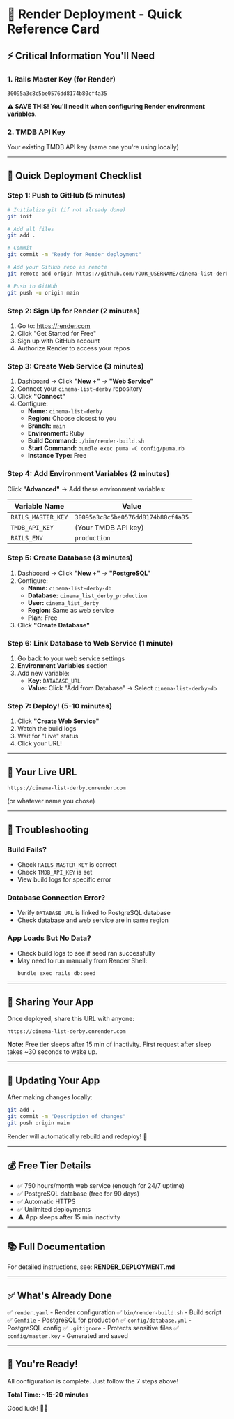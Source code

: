# 🚀 Render Deployment - Quick Reference Card

## ⚡ Critical Information You'll Need

### 1. Rails Master Key (for Render)
```
30095a3c8c5be0576dd8174b80cf4a35
```
**⚠️ SAVE THIS! You'll need it when configuring Render environment variables.**

### 2. TMDB API Key
Your existing TMDB API key (same one you're using locally)

---

## 📝 Quick Deployment Checklist

### Step 1: Push to GitHub (5 minutes)
```bash
# Initialize git (if not already done)
git init

# Add all files
git add .

# Commit
git commit -m "Ready for Render deployment"

# Add your GitHub repo as remote
git remote add origin https://github.com/YOUR_USERNAME/cinema-list-derby.git

# Push to GitHub
git push -u origin main
```

### Step 2: Sign Up for Render (2 minutes)
1. Go to: https://render.com
2. Click "Get Started for Free"
3. Sign up with GitHub account
4. Authorize Render to access your repos

### Step 3: Create Web Service (3 minutes)
1. Dashboard → Click **"New +"** → **"Web Service"**
2. Connect your `cinema-list-derby` repository
3. Click **"Connect"**
4. Configure:
   - **Name:** `cinema-list-derby`
   - **Region:** Choose closest to you
   - **Branch:** `main`
   - **Environment:** Ruby
   - **Build Command:** `./bin/render-build.sh`
   - **Start Command:** `bundle exec puma -C config/puma.rb`
   - **Instance Type:** Free

### Step 4: Add Environment Variables (2 minutes)
Click **"Advanced"** → Add these environment variables:

| Variable Name | Value |
|--------------|-------|
| `RAILS_MASTER_KEY` | `30095a3c8c5be0576dd8174b80cf4a35` |
| `TMDB_API_KEY` | (Your TMDB API key) |
| `RAILS_ENV` | `production` |

### Step 5: Create Database (3 minutes)
1. Dashboard → Click **"New +"** → **"PostgreSQL"**
2. Configure:
   - **Name:** `cinema-list-derby-db`
   - **Database:** `cinema_list_derby_production`
   - **User:** `cinema_list_derby`
   - **Region:** Same as web service
   - **Plan:** Free
3. Click **"Create Database"**

### Step 6: Link Database to Web Service (1 minute)
1. Go back to your web service settings
2. **Environment Variables** section
3. Add new variable:
   - **Key:** `DATABASE_URL`
   - **Value:** Click "Add from Database" → Select `cinema-list-derby-db`

### Step 7: Deploy! (5-10 minutes)
1. Click **"Create Web Service"**
2. Watch the build logs
3. Wait for "Live" status
4. Click your URL!

---

## 🎉 Your Live URL
```
https://cinema-list-derby.onrender.com
```
(or whatever name you chose)

---

## 🔧 Troubleshooting

### Build Fails?
- Check `RAILS_MASTER_KEY` is correct
- Check `TMDB_API_KEY` is set
- View build logs for specific error

### Database Connection Error?
- Verify `DATABASE_URL` is linked to PostgreSQL database
- Check database and web service are in same region

### App Loads But No Data?
- Check build logs to see if seed ran successfully
- May need to run manually from Render Shell:
  ```bash
  bundle exec rails db:seed
  ```

---

## 📱 Sharing Your App

Once deployed, share this URL with anyone:
```
https://cinema-list-derby.onrender.com
```

**Note:** Free tier sleeps after 15 min of inactivity. First request after sleep takes ~30 seconds to wake up.

---

## 🔄 Updating Your App

After making changes locally:
```bash
git add .
git commit -m "Description of changes"
git push origin main
```

Render will automatically rebuild and redeploy! 🚀

---

## 💰 Free Tier Details

- ✅ 750 hours/month web service (enough for 24/7 uptime)
- ✅ PostgreSQL database (free for 90 days)
- ✅ Automatic HTTPS
- ✅ Unlimited deployments
- ⚠️ App sleeps after 15 min inactivity

---

## 📚 Full Documentation

For detailed instructions, see: **RENDER_DEPLOYMENT.md**

---

## ✅ What's Already Done

✅ `render.yaml` - Render configuration
✅ `bin/render-build.sh` - Build script
✅ `Gemfile` - PostgreSQL for production
✅ `config/database.yml` - PostgreSQL config
✅ `.gitignore` - Protects sensitive files
✅ `config/master.key` - Generated and saved

---

## 🎯 You're Ready!

All configuration is complete. Just follow the 7 steps above!

**Total Time: ~15-20 minutes**

Good luck! 🚀✨

